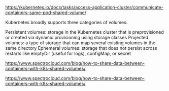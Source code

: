 https://kubernetes.io/docs/tasks/access-application-cluster/communicate-containers-same-pod-shared-volume/

Kubernetes broadly supports three categories of volumes:

Persistent volumes: storage in the Kubernetes cluster that is preprovisioned or created via dynamic provisioning using storage classes
Projected volumes: a type of storage that can map several existing volumes in the same directory
Ephemeral volumes: storage that does not persist across restarts like emptyDir (useful for logs), configMap, or secret


https://www.spectrocloud.com/blog/how-to-share-data-between-containers-with-k8s-shared-volumes/


https://www.spectrocloud.com/blog/how-to-share-data-between-containers-with-k8s-shared-volumes/